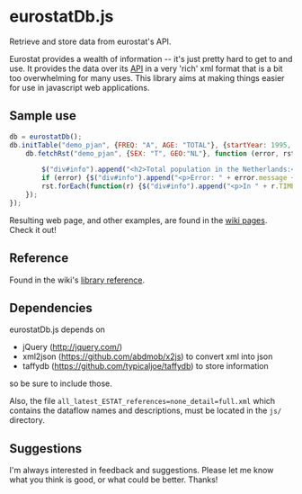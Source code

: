eurostatDb.js
=============

Retrieve and store data from eurostat's API.

Eurostat provides a wealth of information -- it's just pretty hard to get to and use. It provides the data over its [API](http://epp.eurostat.ec.europa.eu/portal/page/portal/sdmx_web_services/getting_started/rest_sdmx_2.1) in a very 'rich' xml format that is a bit too overwhelming for many uses. This library aims at making things easier for use in javascript web applications.


## Sample use
```js
db = eurostatDb();
db.initTable("demo_pjan", {FREQ: "A", AGE: "TOTAL"}, {startYear: 1995, endYear: 2015}, function () {//1
    db.fetchRst("demo_pjan", {SEX: "T", GEO:"NL"}, function (error, rst) {//2

        $("div#info").append("<h2>Total population in the Netherlands:</h2>");
        if (error) {$("div#info").append("<p>Error: " + error.message + "</p>"); return;}
        rst.forEach(function(r) {$("div#info").append("<p>In " + r.TIME + ": " + r.OBS_VALUE + "</p>");}); //3
    });
});
```
Resulting web page, and other examples, are found in the [wiki pages](https://github.com/rwijtvliet/eurostatDb.js/wiki). Check it out!

## Reference

Found in the wiki's [library reference](https://github.com/rwijtvliet/eurostatDb.js/wiki/Library-reference).


## Dependencies

eurostatDb.js depends on 
* jQuery (http://jquery.com/)
* xml2json (https://github.com/abdmob/x2js) to convert xml into json
* taffydb (https://github.com/typicaljoe/taffydb) to store information

so be sure to include those. 

Also, the file `all_latest_ESTAT_references=none_detail=full.xml` which contains the dataflow names and descriptions, must be located in the `js/` directory.


## Suggestions

I'm always interested in feedback and suggestions. Please let me know what you think is good, or what could be better. Thanks!
